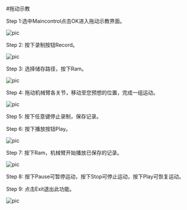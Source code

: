 #拖动示教

Step 1:选中Maincontrol点击OK进入拖动示教界面。

![pic](../resources/main.jpg)

Step 2: 按下录制按钮Record。

![pic](../resources/maincontrol.jpg)

Step 3: 选择储存路径，按下Ram。

![pic](../resources/record.jpg)

Step 4: 拖动机械臂各关节，移动至您预想的位置，完成一组运动。

![pic](../resources/recording.jpg)

Step 5: 按下任意键停止录制，保存记录。

Step 6: 按下播放按钮Play。

![pic](../resources/play.jpg)

Step 7: 按下Ram，机械臂开始播放已保存的记录。

![pic](../resources/playing.jpg)

Step 8: 按下Pause可暂停运动，按下Stop可停止运动，按下Play可恢复运动。

Step 9: 点击Exit退出此功能。

![pic](../resources/maincontrol.jpg)
